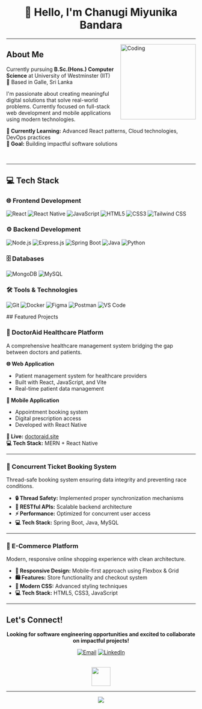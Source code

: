 <div align="center">

# 👋 Hello, I'm Chanugi Miyunika Bandara


</div>

---

<img align="right" alt="Coding" width="200" src="https://user-images.githubusercontent.com/74038190/221352975-94759904-aa4c-4032-a8ab-b546efb9c478.gif">

##  About Me

Currently pursuing **B.Sc.(Hons.) Computer Science** at University of Westminster (IIT)  
📍 Based in Galle, Sri Lanka

I'm passionate about creating meaningful digital solutions that solve real-world problems. Currently focused on full-stack web development and mobile applications using modern technologies.

**🌱 Currently Learning:** Advanced React patterns, Cloud technologies, DevOps practices  
**🎯 Goal:** Building impactful software solutions  

<br clear="right"/>

---

## 💻 Tech Stack

<div align="left">

### 🌐 Frontend Development
![React](https://img.shields.io/badge/React-20232A?style=for-the-badge&logo=react&logoColor=61DAFB)
![React Native](https://img.shields.io/badge/React_Native-20232A?style=for-the-badge&logo=react&logoColor=61DAFB)
![JavaScript](https://img.shields.io/badge/JavaScript-F7DF1E?style=for-the-badge&logo=javascript&logoColor=black)
![HTML5](https://img.shields.io/badge/HTML5-E34F26?style=for-the-badge&logo=html5&logoColor=white)
![CSS3](https://img.shields.io/badge/CSS3-1572B6?style=for-the-badge&logo=css3&logoColor=white)
![Tailwind CSS](https://img.shields.io/badge/Tailwind_CSS-38B2AC?style=for-the-badge&logo=tailwind-css&logoColor=white)

### ⚙️ Backend Development
![Node.js](https://img.shields.io/badge/Node.js-43853D?style=for-the-badge&logo=node.js&logoColor=white)
![Express.js](https://img.shields.io/badge/Express.js-404D59?style=for-the-badge)
![Spring Boot](https://img.shields.io/badge/Spring_Boot-6DB33F?style=for-the-badge&logo=spring-boot&logoColor=white)
![Java](https://img.shields.io/badge/Java-ED8B00?style=for-the-badge&logo=openjdk&logoColor=white)
![Python](https://img.shields.io/badge/Python-3776AB?style=for-the-badge&logo=python&logoColor=white)

### 🗄️ Databases
![MongoDB](https://img.shields.io/badge/MongoDB-4EA94B?style=for-the-badge&logo=mongodb&logoColor=white)
![MySQL](https://img.shields.io/badge/MySQL-00000F?style=for-the-badge&logo=mysql&logoColor=white)

### 🛠️ Tools & Technologies
![Git](https://img.shields.io/badge/Git-F05032?style=for-the-badge&logo=git&logoColor=white)
![Docker](https://img.shields.io/badge/Docker-2496ED?style=for-the-badge&logo=docker&logoColor=white)
![Figma](https://img.shields.io/badge/Figma-F24E1E?style=for-the-badge&logo=figma&logoColor=white)
![Postman](https://img.shields.io/badge/Postman-FF6C37?style=for-the-badge&logo=postman&logoColor=white)
![VS Code](https://img.shields.io/badge/Visual_Studio_Code-0078D4?style=for-the-badge&logo=visual%20studio%20code&logoColor=white)

</div>
## Featured Projects



### 🏥 DoctorAid Healthcare Platform
A comprehensive healthcare management system bridging the gap between doctors and patients.

**🌐 Web Application**
- Patient management system for healthcare providers
- Built with React, JavaScript, and Vite
- Real-time patient data management

**📱 Mobile Application**  
- Appointment booking system
- Digital prescription access
- Developed with React Native

**🔗 Live:** [doctoraid.site](https://doctoraid.site/)  
**💻 Tech Stack:** MERN + React Native

---

### 🎫 Concurrent Ticket Booking System
Thread-safe booking system ensuring data integrity and preventing race conditions.

- **🔒 Thread Safety:** Implemented proper synchronization mechanisms
- **🚀 RESTful APIs:** Scalable backend architecture
- **⚡ Performance:** Optimized for concurrent user access
- **💻 Tech Stack:** Spring Boot, Java, MySQL

---

### 🛒 E-Commerce Platform
Modern, responsive online shopping experience with clean architecture.

- **📱 Responsive Design:** Mobile-first approach using Flexbox & Grid
- **🛍️ Features:** Store functionality and checkout system
- **🎨 Modern CSS:** Advanced styling techniques
- **💻 Tech Stack:** HTML5, CSS3, JavaScript

---


## Let's Connect!

<div align="center">


**Looking for software engineering opportunities and excited to collaborate on impactful projects!**

[![Email](https://img.shields.io/badge/Email-D14836?style=for-the-badge&logo=gmail&logoColor=white)](mailto:chanugimiyunika@gmail.com)
[![LinkedIn](https://img.shields.io/badge/LinkedIn-0077B5?style=for-the-badge&logo=linkedin&logoColor=white)](https://linkedin.com/in/miyunika-bandara)

<br>

<img src="https://user-images.githubusercontent.com/74038190/212284087-bbe7e430-757e-4901-90bf-4cd2ce3e1852.gif" width="50">


</div>

---

<div align="center">
  <img src="https://capsule-render.vercel.app/api?type=waving&color=gradient&height=100&section=footer&width=100%" />
</div>
